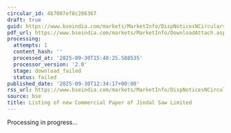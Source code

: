 ```yaml
---
circular_id: 4b7007ef8c286367
draft: true
guid: https://www.bseindia.com/markets/MarketInfo/DispNoticesNCirculars.aspx?Noticeid={94C83B07-9A62-4503-8DB9-F8A086A3BD5D}&noticeno=20250930-37&dt=09/30/2025&icount=37&totcount=104&flag=0
pdf_url: https://www.bseindia.com/markets/MarketInfo/DownloadAttach.aspx?id=20250930-37&attachedId=
processing:
  attempts: 1
  content_hash: ''
  processed_at: '2025-09-30T15:48:25.588535'
  processor_version: '2.0'
  stage: download_failed
  status: failed
published_date: '2025-09-30T12:34:17+00:00'
rss_url: https://www.bseindia.com/markets/MarketInfo/DispNoticesNCirculars.aspx?Noticeid={94C83B07-9A62-4503-8DB9-F8A086A3BD5D}&noticeno=20250930-37&dt=09/30/2025&icount=37&totcount=104&flag=0
source: bse
title: Listing of new Commercial Paper of Jindal Saw Limited
---
```


Processing in progress...
